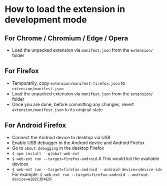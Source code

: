 # How to load the extension in development mode

## For Chrome / Chromium / Edge / Opera

- Load the unpacked extension via ```manifest.json``` from the ```extension/``` folder

## For Firefox

- Temporarily, copy ```extension/manifest-firefox.json``` to ```extension/manifest.json```
- Load the unpacked extension via ```manifest.json``` from the ```extension/``` folder
- Once you are done, before committing any changes, revert ```extension/manifest.json``` to its original state


## For Android Firefox

- Connect the Android device to desktop via USB
- Enable USB debugger in the Android device and Android Firefox
- Go to ```about:debugging``` in the desktop Firefox
- ```$ npm install --global web-ext```
- ```$ web-ext run --target=firefox-android``` # This would list the available devices
- ```$ web-ext run --target=firefox-android --android-device=<device-id>```  
  For example: ```$ web-ext run --target=firefox-android --android-device=A1B2C3D4E5F```
